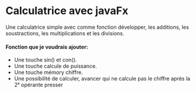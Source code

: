 <h1> Calculatrice avec javaFx </h1>


<p>Une calculatrice simple avec comme fonction développer, les additions, les soustractions, les multiplications et les divisions.</p>

<h4>Fonction que je voudrais ajouter:</h4>
<ul>
  <li>Une touche sin() et con().</li>
  <li>Une touche calcule de puissance.</li>
  <li>Une touche mémory chiffre.</li>
  <li>Une possibilité de calculer, avancer qui ne calcule pas le chiffre après la 2ᵉ opérante presser</li>
</ul>
